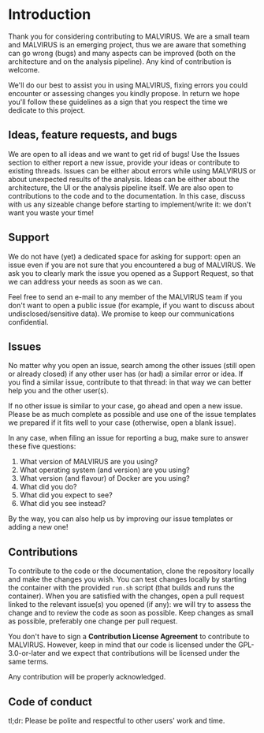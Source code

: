 # Introduction

Thank you for considering contributing to MALVIRUS. We are a small team and MALVIRUS is an emerging project, thus we are aware that something can go wrong (bugs) and many aspects can be improved (both on the architecture and on the analysis pipeline). Any kind of contribution is welcome.

We'll do our best to assist you in using MALVIRUS, fixing errors you could encounter or assessing changes you kindly propose. In return we hope you'll follow these guidelines as a sign that you respect the time we dedicate to this project.

## Ideas, feature requests, and bugs

We are open to all ideas and we want to get rid of bugs! Use the Issues section to either report a new issue, provide your ideas or contribute to existing threads. Issues can be either about errors while using MALVIRUS or about unexpected results of the analysis. Ideas can be either about the architecture, the UI or the analysis pipeline itself.
We are also open to contributions to the code and to the documentation. In this case, discuss with us any sizeable change before starting to implement/write it: we don't want you waste your time!

## Support

We do not have (yet) a dedicated space for asking for support: open an issue even if you are not sure that you encountered a bug of MALVIRUS. We ask you to clearly mark the issue you opened as a Support Request, so that we can address your needs as soon as we can.

Feel free to send an e-mail to any member of the MALVIRUS team if you don't want to open a public issue (for example, if you want to discuss about undisclosed/sensitive data). We promise to keep our communications confidential.

## Issues

No matter why you open an issue, search among the other issues (still open or already closed) if any other user has (or had) a similar error or idea. If you find a similar issue, contribute to that thread: in that way we can better help you and the other user(s).

If no other issue is similar to your case, go ahead and open a new issue. Please be as much complete as possible and use one of the issue templates we prepared if it fits well to your case (otherwise, open a blank issue).

In any case, when filing an issue for reporting a bug, make sure to answer these five questions:

1. What version of MALVIRUS are you using?
2. What operating system (and version) are you using?
3. What version (and flavour) of Docker are you using?
4. What did you do?
5. What did you expect to see?
6. What did you see instead?

By the way, you can also help us by improving our issue templates or adding a new one!

## Contributions

To contribute to the code or the documentation, clone the repository locally and make the changes you wish. You can test changes locally by starting the container with the provided `run.sh` script (that builds and runs the container). When you are satisfied with the changes, open a pull request linked to the relevant issue(s) you opened (if any): we will try to assess the change and to review the code as soon as possible. Keep changes as small as possible, preferably one change per pull request.

You don't have to sign a **Contribution License Agreement** to contribute to MALVIRUS. However, keep in mind that our code is licensed under the GPL-3.0-or-later and we expect that contributions will be licensed under the same terms.

Any contribution will be properly acknowledged.

## Code of conduct

tl;dr: Please be polite and respectful to other users' work and time.
